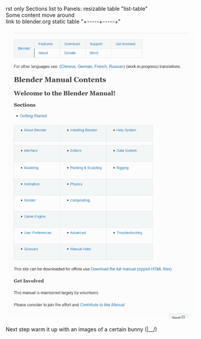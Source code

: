 rst only
Sections list to Panels: resizable table "list-table"  
Some content move around  
link to blender.org static table "+-----+-----+"
  
![img doesn't work](/images/home_panel.png "home panel")  
  
Next step warm it up with an images of a certain bunny (|__/)
